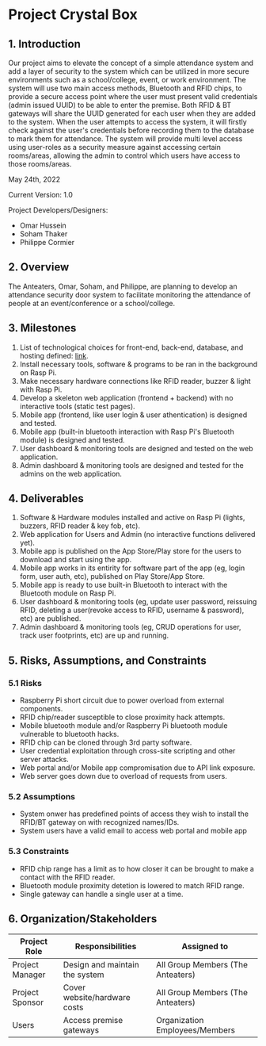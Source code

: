 # Project Crystal Box

## 1. Introduction

Our project aims to elevate the concept of a simple attendance system and add a layer of security to the system which can be utilized in more secure environments such as a school/college, event, or work environment. The system will use two main access methods, Bluetooth and RFID chips, to provide a secure access point where the user must present valid credentials (admin issued UUID) to be able to enter the premise. Both RFID & BT gateways will share the UUID generated for each user when they are added to the system. When the user attempts to access the system, it will firstly check against the user's credentials before recording them to the database to mark them for attendance. The system will provide multi level access using user-roles as a security measure against accessing certain rooms/areas, allowing the admin to control which users have access to those rooms/areas.

May 24th, 2022

Current Version: 1.0

Project Developers/Designers:
- Omar Hussein
- Soham Thaker
- Philippe Cormier

## 2. Overview

The Anteaters, Omar, Soham, and Philippe, are planning to develop an attendance security door system to facilitate monitoring the attendance of people at an event/conference or a school/college.

## 3. Milestones
1. List of technological choices for front-end, back-end, database, and hosting defined: [link](https://github.com/CAPSTONE-2022-2023/Group_04/blob/main/technical_details.md).
2. Install necessary tools, software & programs to be ran in the background on Rasp Pi.
3. Make necessary hardware connections like RFID reader, buzzer & light with Rasp Pi.
4. Develop a skeleton web application (frontend + backend) with no interactive tools (static test pages).
5. Mobile app (frontend, like user login & user athentication) is designed and tested.
6. Mobile app (built-in bluetooth interaction with Rasp Pi's Bluetooth module) is designed and tested.
7. User dashboard & monitoring tools are designed and tested on the web application.
8. Admin dashboard & monitoring tools are designed and tested for the admins on the web application.

## 4. Deliverables 

1. Software & Hardware modules installed and active on Rasp Pi (lights, buzzers, RFID reader & key fob, etc).
2. Web application for Users and Admin (no interactive functions delivered yet).
3. Mobile app is published on the App Store/Play store for the users to download and start using the app.
4. Mobile app works in its entirity for software part of the app (eg, login form, user auth, etc), published on Play Store/App Store.
5. Mobile app is ready to use built-in Bluetooth to interact with the Bluetooth module on Rasp Pi.
6. User dashboard & monitoring tools (eg, update user password, reissuing RFID, deleting a user(revoke access to RFID, username & password), etc) are published.
7. Admin dashboard & monitoring tools (eg, CRUD operations for user, track user footprints, etc) are up and running.

## 5. Risks, Assumptions, and Constraints

### 5.1 Risks

- Raspberry Pi short circuit due to power overload from external components.
- RFID chip/reader susceptible to close proximity hack attempts. 
- Mobile bluetooth module and/or Raspberry Pi bluetooth module vulnerable to bluetooth hacks.
- RFID chip can be cloned through 3rd party software.
- User credential exploitation through cross-site scripting and other server attacks.
- Web portal and/or Mobile app compromisation due to API link exposure.
- Web server goes down due to overload of requests from users.

### 5.2 Assumptions

- System onwer has predefined points of access they wish to install the RFID/BT gateway on with recognized names/IDs.
- System users have a valid email to access web portal and mobile app

### 5.3 Constraints

- RFID chip range has a limit as to how closer it can be brought to make a contact with the RFID reader.
- Bluetooth module proximity detetion is lowered to match RFID range.
- Single gateway can handle a single user at a time. 

## 6. Organization/Stakeholders

| Project Role | Responsibilities | Assigned to |
| ----------- | ----------- | ----------- |
| Project Manager | Design and maintain the system | All Group Members (The Anteaters) |
| Project Sponsor | Cover website/hardware costs | All Group Members (The Anteaters) |
| Users | Access premise gateways  | Organization Employees/Members |
